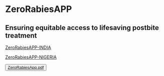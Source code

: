 # ZeroRabiesAPP

## Ensuring equitable access to lifesaving postbite treatment

 <a href="https://anyadoc.shinyapps.io/ZeroRabiesINDIA/" target="_blank">ZeroRabiesAPP-INDIA</a>
 
 <a href="https://anyadoc.shinyapps.io/ZeroRabiesNigeria/" target="_blank">ZeroRabiesAPP-NIGERIA</a>
 
<button onclick="document.location='default.asp'">[ZeroRabiesApp.pdf](https://github.com/anyadoc/ZeroRabiesAPP/files/13540222/ZeroRabiesApp.pdf)</button>


